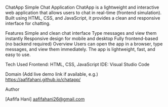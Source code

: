 ChatApp
Simple Chat Application
ChatApp is a lightweight and interactive web application that allows users to chat in real-time (frontend simulation).
Built using HTML, CSS, and JavaScript, it provides a clean and responsive interface for chatting.

Features
  Simple and clean chat interface
  Type messages and view them instantly
  Responsive design for mobile and desktop
  Fully frontend-based (no backend required)
Overview
  Users can open the app in a browser, type messages, and view them immediately. The app is lightweight, fast, and easy to use.

Tech Used
  Frontend: HTML, CSS, JavaScript
  IDE: Visual Studio Code

Domain
(Add live demo link if available, e.g.)
https://aafifahani.github.io/chatapp/

Author

[Aafifa Hani] aafifahani26@gmail.com
